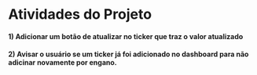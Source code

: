 # Atividades do Projeto

#### 1) Adicionar um botão de atualizar no ticker que traz o valor atualizado


#### 2) Avisar o usuário se um ticker já foi adicionado no dashboard para não adicinar novamente por engano.

